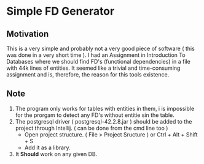 # Simple FD Generator

## Motivation

This is a very simple and probably not a very good piece of software ( this was done in a very short time ). I had an Assignment in Introduction To Databases where we should find FD's (functional dependencies) in a file with 44k lines of entities. It seemed like a trivial and time-consuming assignment and is, therefore, the reason for this tools existence.

## Note

1. The program only works for tables with entities in them, i is impossible for the prorgam to detect any FD's without entitie sin the table.
2. The postgresql driver ( postgresql-42.2.8.jar ) should be added to the project through Intellij. ( can be done from the cmd line too )
	- Open project structure. ( File > Project Sructure ) or Ctrl + Alt + Shift + S
	- Add it as a library.
3. It **Should** work on any given DB.
